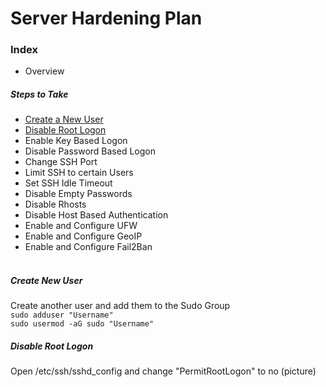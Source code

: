 # Server Hardening Plan

### Index
- Overview
##### Steps to Take
- [Create a New User](#create-new-user)
- [Disable Root Logon](#disable-root-logon)
- Enable Key Based Logon
- Disable Password Based Logon
- Change SSH Port
- Limit SSH to certain Users
- Set SSH Idle Timeout
- Disable Empty Passwords
- Disable Rhosts
- Disable Host Based Authentication
- Enable and Configure UFW
- Enable and Configure GeoIP
- Enable and Configure Fail2Ban
<br><br>
##### Create New User
Create another user and add them to the Sudo Group<br>
`sudo adduser "Username"`<br>
`sudo usermod -aG sudo "Username"`

##### Disable Root Logon
Open /etc/ssh/sshd_config and change "PermitRootLogon" to no
(picture)
